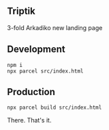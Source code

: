 ## Triptik

3-fold Arkadiko new landing page

## Development

```
npm i
npx parcel src/index.html
```

## Production

```
npx parcel build src/index.html
```

There. That's it.
